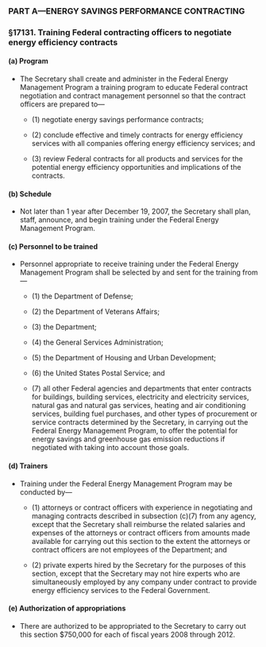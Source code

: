 ### PART A—ENERGY SAVINGS PERFORMANCE CONTRACTING

### §17131. Training Federal contracting officers to negotiate energy efficiency contracts
#### (a) Program
* The Secretary shall create and administer in the Federal Energy Management Program a training program to educate Federal contract negotiation and contract management personnel so that the contract officers are prepared to—

  * (1) negotiate energy savings performance contracts;

  * (2) conclude effective and timely contracts for energy efficiency services with all companies offering energy efficiency services; and

  * (3) review Federal contracts for all products and services for the potential energy efficiency opportunities and implications of the contracts.

#### (b) Schedule
* Not later than 1 year after December 19, 2007, the Secretary shall plan, staff, announce, and begin training under the Federal Energy Management Program.

#### (c) Personnel to be trained
* Personnel appropriate to receive training under the Federal Energy Management Program shall be selected by and sent for the training from—

  * (1) the Department of Defense;

  * (2) the Department of Veterans Affairs;

  * (3) the Department;

  * (4) the General Services Administration;

  * (5) the Department of Housing and Urban Development;

  * (6) the United States Postal Service; and

  * (7) all other Federal agencies and departments that enter contracts for buildings, building services, electricity and electricity services, natural gas and natural gas services, heating and air conditioning services, building fuel purchases, and other types of procurement or service contracts determined by the Secretary, in carrying out the Federal Energy Management Program, to offer the potential for energy savings and greenhouse gas emission reductions if negotiated with taking into account those goals.

#### (d) Trainers
* Training under the Federal Energy Management Program may be conducted by—

  * (1) attorneys or contract officers with experience in negotiating and managing contracts described in subsection (c)(7) from any agency, except that the Secretary shall reimburse the related salaries and expenses of the attorneys or contract officers from amounts made available for carrying out this section to the extent the attorneys or contract officers are not employees of the Department; and

  * (2) private experts hired by the Secretary for the purposes of this section, except that the Secretary may not hire experts who are simultaneously employed by any company under contract to provide energy efficiency services to the Federal Government.

#### (e) Authorization of appropriations
* There are authorized to be appropriated to the Secretary to carry out this section $750,000 for each of fiscal years 2008 through 2012.